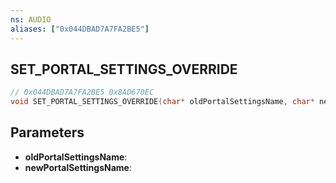 ```yaml
---
ns: AUDIO
aliases: ["0x044DBAD7A7FA2BE5"]
---
```

## SET_PORTAL_SETTINGS_OVERRIDE

```c
// 0x044DBAD7A7FA2BE5 0x8AD670EC
void SET_PORTAL_SETTINGS_OVERRIDE(char* oldPortalSettingsName, char* newPortalSettingsName);
```

## Parameters
* **oldPortalSettingsName**:
* **newPortalSettingsName**:

